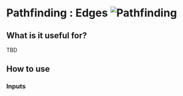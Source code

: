 # Pathfinding : Edges ![Pathfinding](https://img.shields.io/badge/Pathfinding-37a573)

## What is it useful for?
TBD

## How to use
### Inputs
